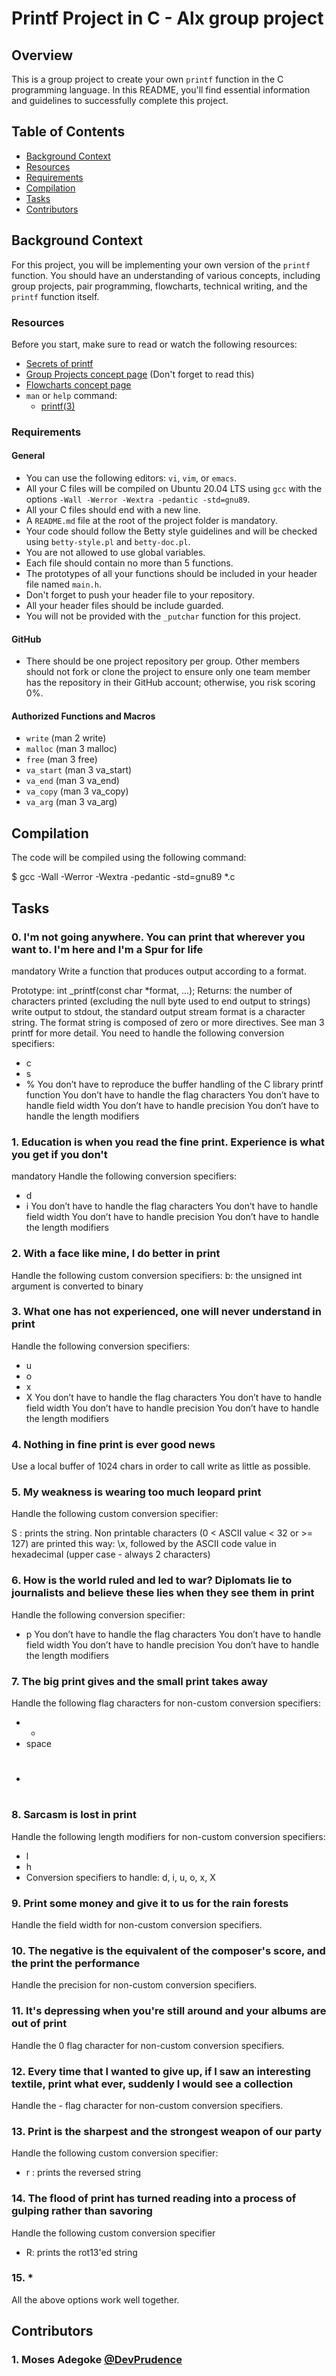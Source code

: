 # Printf Project in C - Alx group project 

## Overview

This is a group project to create your own `printf` function in the C programming language. In this README, you'll find essential information and guidelines to successfully complete this project.

## Table of Contents

- [Background Context](#background-context)
- [Resources](#resources)
- [Requirements](#requirements)
- [Compilation](#compilation)
- [Tasks](#Tasks)
- [Contributors](#contributors)

## Background Context

For this project, you will be implementing your own version of the `printf` function. You should have an understanding of various concepts, including group projects, pair programming, flowcharts, technical writing, and the `printf` function itself.

### Resources

Before you start, make sure to read or watch the following resources:

- [Secrets of printf](https://www.cypress.com/file/54761/download)
- [Group Projects concept page](#) (Don't forget to read this)
- [Flowcharts concept page](#)
- `man` or `help` command:
  - [printf(3)](https://manpages.ubuntu.com/manpages/focal/man3/printf.3.html)

### Requirements

#### General

- You can use the following editors: `vi`, `vim`, or `emacs`.
- All your C files will be compiled on Ubuntu 20.04 LTS using `gcc` with the options `-Wall -Werror -Wextra -pedantic -std=gnu89`.
- All your C files should end with a new line.
- A `README.md` file at the root of the project folder is mandatory.
- Your code should follow the Betty style guidelines and will be checked using `betty-style.pl` and `betty-doc.pl`.
- You are not allowed to use global variables.
- Each file should contain no more than 5 functions.
- The prototypes of all your functions should be included in your header file named `main.h`.
- Don't forget to push your header file to your repository.
- All your header files should be include guarded.
- You will not be provided with the `_putchar` function for this project.

#### GitHub

- There should be one project repository per group. Other members should not fork or clone the project to ensure only one team member has the repository in their GitHub account; otherwise, you risk scoring 0%.

#### Authorized Functions and Macros

- `write` (man 2 write)
- `malloc` (man 3 malloc)
- `free` (man 3 free)
- `va_start` (man 3 va_start)
- `va_end` (man 3 va_end)
- `va_copy` (man 3 va_copy)
- `va_arg` (man 3 va_arg)

## Compilation

The code will be compiled using the following command:

$ gcc -Wall -Werror -Wextra -pedantic -std=gnu89 *.c

## Tasks

### 0. I'm not going anywhere. You can print that wherever you want to. I'm here and I'm a Spur for life
mandatory
Write a function that produces output according to a format.

Prototype: int _printf(const char *format, ...);
Returns: the number of characters printed (excluding the null byte used to end output to strings)
write output to stdout, the standard output stream
format is a character string. The format string is composed of zero or more directives. See man 3 printf for more detail. You need to handle the following conversion specifiers:
- c
- s
- %
You don’t have to reproduce the buffer handling of the C library printf function
You don’t have to handle the flag characters
You don’t have to handle field width
You don’t have to handle precision
You don’t have to handle the length modifiers

### 1. Education is when you read the fine print. Experience is what you get if you don't
mandatory
Handle the following conversion specifiers:
- d
- i
You don’t have to handle the flag characters
You don’t have to handle field width
You don’t have to handle precision
You don’t have to handle the length modifiers

### 2. With a face like mine, I do better in print
Handle the following custom conversion specifiers:
b: the unsigned int argument is converted to binary

### 3. What one has not experienced, one will never understand in print
Handle the following conversion specifiers:
- u
- o
- x
- X
You don’t have to handle the flag characters
You don’t have to handle field width
You don’t have to handle precision
You don’t have to handle the length modifiers

### 4. Nothing in fine print is ever good news
Use a local buffer of 1024 chars in order to call write as little as possible.

### 5. My weakness is wearing too much leopard print
Handle the following custom conversion specifier:

S : prints the string.
Non printable characters (0 < ASCII value < 32 or >= 127) are printed this way: \x, followed by the ASCII code value in hexadecimal (upper case - always 2 characters)

### 6. How is the world ruled and led to war? Diplomats lie to journalists and believe these lies when they see them in print
Handle the following conversion specifier: 
- p
You don’t have to handle the flag characters
You don’t have to handle field width
You don’t have to handle precision
You don’t have to handle the length modifiers

### 7. The big print gives and the small print takes away
Handle the following flag characters for non-custom conversion specifiers:
- +
- space
- #

### 8. Sarcasm is lost in print
Handle the following length modifiers for non-custom conversion specifiers:
- l
- h
- Conversion specifiers to handle: d, i, u, o, x, X

### 9. Print some money and give it to us for the rain forests
Handle the field width for non-custom conversion specifiers.

### 10. The negative is the equivalent of the composer's score, and the print the performance
Handle the precision for non-custom conversion specifiers.

### 11. It's depressing when you're still around and your albums are out of print
Handle the 0 flag character for non-custom conversion specifiers.

### 12. Every time that I wanted to give up, if I saw an interesting textile, print what ever, suddenly I would see a collection
Handle the - flag character for non-custom conversion specifiers.

### 13. Print is the sharpest and the strongest weapon of our party
Handle the following custom conversion specifier:
- r : prints the reversed string

### 14. The flood of print has turned reading into a process of gulping rather than savoring
Handle the following custom conversion specifier
- R: prints the rot13'ed string

### 15. *
All the above options work well together.

## Contributors

### 1. Moses Adegoke [@DevPrudence](https://github.com/DevPrudence)
